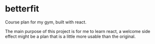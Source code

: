 betterfit
=========
Course plan for my gym, built with react.

The main purpose of this project is for me to learn react, a welcome side effect might be a plan that is a little more usable than the original.
